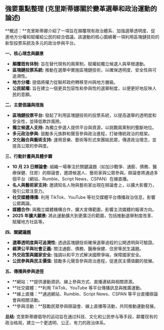 ## 強要重點整理 (克里斯蒂娜關於變革選舉和政治運動的論述)

**概述：**克里斯蒂娜介紹了一項旨在顛覆現有政治體系、加強選舉透明度、促進地方分權和賦權給公民的綜合倡議。該運動的核心圍繞著一項利用區塊鏈技術的新型投票系統及多元的政治參與平台。

**一、核心理念與願景**

*   **顛覆既有体制:** 旨在替代現有的兩黨制，賦權給獨立候選人與草根運動。
*   **區塊鏈投票系統:** 推動在選舉中實施區塊鏈技術，以確保透明度、安全性與可追溯性。
*   **地方分權:** 提倡將權力從聯邦政府轉移至州與地方層級。
*   **公民賦權:** 旨在建立一個更具包容性和參與性的選舉制度，以便更好地反映人民的意願。

**二、主要倡議與措施**

*   **區塊鏈投票平台:** 發起了利用區塊鏈技術的投票系統，以提高選舉的透明度和安全性，並降低欺詐風險。
*   **獨立候選人支持:** 為獨立參選人提供平台與資源，以挑戰兩黨制的壟斷地位。
*   **多元政治參與:** 鼓勵多元族群和聲音參與政治進程，打破傳統政治的框架。
*   **文化融合與藝術支持:** 運用音樂、藝術等形式來團結民眾，傳達政治理念，並提高公眾的參與度。

**三、行動計畫與具體步驟**

*   **10 月 23 日辯論會:** 組織一場專注於關鍵議題（如加沙戰爭、通膨、債務、醫療保健、住房）的辯論會，邀請候選人、藝術家與公眾參與。辯論會將通過多個平台（網站、Rumble、Script News、CSPAN）在線直播。
*   **名人與藝術家支持:** 邀請知名人物與藝術家出現在辯論會上，以擴大影響力，吸引公眾注意力。
*   **社交媒體傳播:** 利用 TikTok、YouTube 等社交媒體平台傳播政治信息，影響公眾輿論。
*   **媒體合作:** 與獨立媒體機構合作，擴大宣傳範圍，影響主流媒體的報導方向。
*   **2025 年擴大願景:** 將此運動擴大到更廣泛的範圍，包括推動選舉制度改革、賦權地方社區等。

**四、關鍵議題**

*   **選舉透明度與可追溯性:** 透過區塊鏈技術確保選舉過程的公開透明與可驗證。
*   **經濟公平與社會正義:** 關注通膨、債務、醫療保健、住房等民生議題。
*   **外交政策與國家安全:** 強調以和平方式解決國際爭端，保障國家安全。
*   **公民參與與民主價值:** 鼓勵多元聲音參與政治進程，促進民主價值觀的發展。

**五、傳播與參與途徑**

*   **網站：**提供運動資訊、線上參與方式、直播連結與相關資源。
*   **社交媒體：**利用 TikTok、YouTube 等平台傳播訊息與推廣運動。
*   **線上直播：**通過網站、Rumble、Script News、CSPAN 等平台直播辯論會與相關活動。
*   **參與活動：**鼓勵民眾參與辯論會、線上直播等活動，共同推動運動發展。

**总结:** 克里斯蒂娜倡导的运动旨在通过科技、文化和公民参与等手段，颠覆现有的政治格局，建立一个更透明、公正、有力的政治体系。